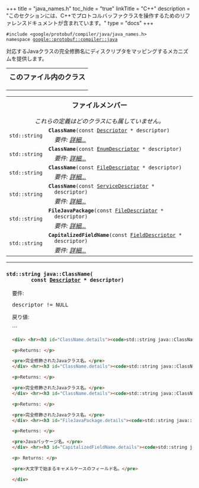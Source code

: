 +++
title = "java_names.h"
toc_hide = "true"
linkTitle = "C++"
description = "このセクションには、C++でプロトコルバッファクラスを操作するためのリファレンスドキュメントが含まれています。"
type = "docs"
+++

<p><code>#include &lt;google/protobuf/compiler/java/java_names.h&gt;<br>namespace <a href="#google.protobuf.compiler">google::protobuf::compiler::java</a></code></p><p>対応するJavaクラスの完全修飾名にディスクリプタをマッピングするメカニズムを提供します。</p><table width="100%"><tr><th colspan="2"><h3 style="margin-top: 4px">このファイル内のクラス</h3></th></tr></table><table><tr><th colspan="2"><h3 style="margin-top: 4px">ファイルメンバー</h3><div style="font-style: italic; font-weight: normal;">これらの定義はどのクラスにも属していません。</div></th></tr><tr><td style="border-right-width: 0px; text-align: right;"><code>std::string</code></td><td style="border-left-width: 0px"id="ClassName"><div style="padding-left: 16px; text-indent: -16px"><code><b>ClassName</b>(const <a href='google.protobuf.descriptor#Descriptor'>Descriptor</a> * descriptor)</code></div><div style="font-style: italic; margin-top: 4px; margin-left: 16px;">要件:  <a href="#ClassName.details">詳細...</a></div></td></tr><tr><td style="border-right-width: 0px; text-align: right;"><code>std::string</code></td><td style="border-left-width: 0px"id="ClassName"><div style="padding-left: 16px; text-indent: -16px"><code><b>ClassName</b>(const <a href='google.protobuf.descriptor#EnumDescriptor'>EnumDescriptor</a> * descriptor)</code></div><div style="font-style: italic; margin-top: 4px; margin-left: 16px;">要件:  <a href="#ClassName.details">詳細...</a></div></td></tr><tr><td style="border-right-width: 0px; text-align: right;"><code>std::string</code></td><td style="border-left-width: 0px"id="ClassName"><div style="padding-left: 16px; text-indent: -16px"><code><b>ClassName</b>(const <a href='google.protobuf.descriptor#FileDescriptor'>FileDescriptor</a> * descriptor)</code></div><div style="font-style: italic; margin-top: 4px; margin-left: 16px;">要件:  <a href="#ClassName.details">詳細...</a></div></td></tr><tr><td style="border-right-width: 0px; text-align: right;"><code>std::string</code></td><td style="border-left-width: 0px"id="ClassName"><div style="padding-left: 16px; text-indent: -16px"><code><b>ClassName</b>(const <a href='google.protobuf.descriptor#ServiceDescriptor'>ServiceDescriptor</a> * descriptor)</code></div><div style="font-style: italic; margin-top: 4px; margin-left: 16px;">要件:  <a href="#ClassName.details">詳細...</a></div></td></tr><tr><td style="border-right-width: 0px; text-align: right;"><code>std::string</code></td><td style="border-left-width: 0px"id="FileJavaPackage"><div style="padding-left: 16px; text-indent: -16px"><code><b>FileJavaPackage</b>(const <a href='google.protobuf.descriptor#FileDescriptor'>FileDescriptor</a> * descriptor)</code></div><div style="font-style: italic; margin-top: 4px; margin-left: 16px;">要件:  <a href="#FileJavaPackage.details">詳細...</a></div></td></tr><tr><td style="border-right-width: 0px; text-align: right;"><code>std::string</code></td><td style="border-left-width: 0px"id="CapitalizedFieldName"><div style="padding-left: 16px; text-indent: -16px"><code><b>CapitalizedFieldName</b>(const <a href='google.protobuf.descriptor#FieldDescriptor'>FieldDescriptor</a> * descriptor)</code></div><div style="font-style: italic; margin-top: 4px; margin-left: 16px;">要件:  <a href="#CapitalizedFieldName.details">詳細...</a></div></td></tr></table> <hr><h3 id="ClassName.details"><code>std::string java::ClassName(<br>&nbsp;&nbsp;&nbsp;&nbsp;&nbsp;&nbsp;&nbsp;&nbsp;const <a href='google.protobuf.descriptor#Descriptor'>Descriptor</a> * descriptor)</code></h3><div style="margin-left: 16px"><p>要件: </p><pre>descriptor != NULL</pre>
<p>戻り値: </p>
```

```markdown
<div> <hr><h3 id="ClassName.details"><code>std::string java::ClassName(<br>&nbsp;&nbsp;&nbsp;&nbsp;&nbsp;&nbsp;&nbsp;&nbsp;const <a href='google.protobuf.descriptor#EnumDescriptor'>EnumDescriptor</a> * descriptor)</code></h3><div style="margin-left: 16px"><p>Requires: </p><pre>descriptor != NULL</pre>

<p>Returns: </p>

<pre>完全修飾されたJavaクラス名。</pre>
</div> <hr><h3 id="ClassName.details"><code>std::string java::ClassName(<br>&nbsp;&nbsp;&nbsp;&nbsp;&nbsp;&nbsp;&nbsp;&nbsp;const <a href='google.protobuf.descriptor#FileDescriptor'>FileDescriptor</a> * descriptor)</code></h3><div style="margin-left: 16px"><p>Requires: </p><pre>descriptor != NULL</pre>

<p>Returns: </p>

<pre>完全修飾されたJavaクラス名。</pre>
</div> <hr><h3 id="ClassName.details"><code>std::string java::ClassName(<br>&nbsp;&nbsp;&nbsp;&nbsp;&nbsp;&nbsp;&nbsp;&nbsp;const <a href='google.protobuf.descriptor#ServiceDescriptor'>ServiceDescriptor</a> * descriptor)</code></h3><div style="margin-left: 16px"><p>Requires: </p><pre>descriptor != NULL</pre>

<p>Returns: </p>

<pre>完全修飾されたJavaクラス名。</pre>
</div> <hr><h3 id="FileJavaPackage.details"><code>std::string java::FileJavaPackage(<br>&nbsp;&nbsp;&nbsp;&nbsp;&nbsp;&nbsp;&nbsp;&nbsp;const <a href='google.protobuf.descriptor#FileDescriptor'>FileDescriptor</a> * descriptor)</code></h3><div style="margin-left: 16px"><p>Requires: </p><pre>descriptor != NULL</pre>

<p>Returns: </p>

<pre>Javaパッケージ名。</pre>
</div> <hr><h3 id="CapitalizedFieldName.details"><code>std::string java::CapitalizedFieldName(<br>&nbsp;&nbsp;&nbsp;&nbsp;&nbsp;&nbsp;&nbsp;&nbsp;const <a href='google.protobuf.descriptor#FieldDescriptor'>FieldDescriptor</a> * descriptor)</code></h3><div style="margin-left: 16px"><p>Requires: </p><pre>descriptor != NULL</pre>

<p> Returns: </p>

<pre>大文字で始まるキャメルケースのフィールド名。</pre>

</div>
```  
